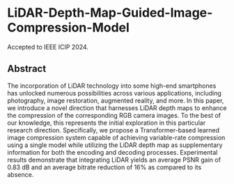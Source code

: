 # LiDAR-Depth-Map-Guided-Image-Compression-Model

Accepted to IEEE ICIP 2024.

## Abstract

The incorporation of LiDAR technology into some high-end smartphones has unlocked numerous possibilities across various applications, including photography, image restoration, augmented reality, and more. In this paper, we introduce a novel direction that harnesses LiDAR depth maps to enhance the compression of the corresponding RGB camera images. To the best of our knowledge, this represents the initial exploration in this particular research direction.
Specifically, we propose a Transformer-based learned image compression system capable of achieving variable-rate compression using a single model while utilizing the LiDAR depth map as supplementary information for both the encoding and decoding processes. Experimental results demonstrate that integrating LiDAR yields an average PSNR gain of $0.83$ dB and an average bitrate reduction of $16$% as compared to its absence.
